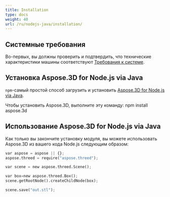 ```yaml
---
title: Installation
type: docs
weight: 40
url: /ru/nodejs-java/installation/
---
```

##  **Системные требования**

Во-первых, вы должны проверить и подтвердить, что технические характеристики машины соответствуют [Требования к системе](/3d/ru/nodejs-java/system-requirements/).

##  **Установка Aspose.3D for Node.js via Java**
`npm`-самый простой способ загрузить и установить [Aspose.3D for Node.js via Java](https://www.npmjs.com/package/aspose.3d).

Чтобы установить Aspose.3D, выполните эту команду: npm install aspose.3d

##  **Использование Aspose.3D for Node.js via Java**

Как только вы закончите установку модуля, вы можете использовать Aspose.3D из вашего кода Node.js следующим образом:

```py
var aspose = aspose || {};
aspose.threed = require("aspose.threed");

var scene = new aspose.threed.Scene();

var box=new aspose.threed.Box();
scene.getRootNode().createChildNode(box);

scene.save("out.stl");
```

